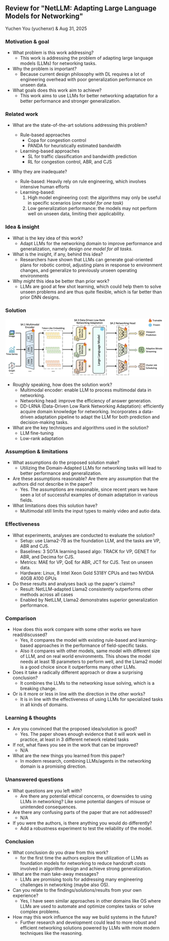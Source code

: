 ## Review for "NetLLM: Adapting Large Language Models for Networking"

Yuchen You (yuchenxr) & Aug 31, 2025

### Motivation & goal

- What problem is this work addressing?
  - This work is addressing the problem of adapting large language models (LLMs) for networking tasks.
- Why the problem is important?
  - Because current design philosophy with DL requires a lot of engineering overhead with poor generalization performance on unseen data.
- What goals does this work aim to achieve?
  - This work aims to use LLMs for better networking adaptation for a better performance and stronger generalization.

### Related work

- What are the state-of-the-art solutions addressing this problem?

  - Rule-based approaches
    - Copa for congestion control
    - PANDA for heuristically estimated bandwidth
  - Learning-based approaches
    - SL for traffic classification and bandwidth prediction
    - RL for congestion control, ABR, and CJS

- Why they are inadequate?

  - Rule-based: Heavily rely on rule engineering, which involves intensive human efforts
  - Learning-based:
    1. High model engineering cost: the algorithms may only be useful in specific scenarios (_one model for one task_)
    2. Low generalization performance: the models may not perform well on unseen data, limiting their applicability.

### Idea & insight

- What is the key idea of this work?
  - Adapt LLMs for the networking domain to improve performance and generalization, namely design _one model for all tasks_.
- What is the insight, if any, behind this idea?
  - Researchers have shown that LLMs can generate goal-oriented plans for robotic control, adjusting plans in response to environment changes, and generalize to previously unseen operating environments
- Why _might_ this idea be better than prior work?
  - LLMs are good at few shot learning, which could help them to solve unseen problems and are thus quite flexible, which is far better than prior DNN designs.

### Solution

![alt text](assets/1.pipeline.png)

- Roughly speaking, how does the solution work?
  - Multimodal encoder: enable LLM to process multimodal data in networking.
  - Networking head: improve the efficiency of answer generation.
  - DD-LRNA (Data-Driven Low Rank Networking Adaptation): efficiently acquire domain knowledge for networking. Incorporates a data-driven adaptation pipeline to adapt the LLM for both prediction and decision-making tasks.
- What are the key techniques and algorithms used in the solution?
  - LLM fine-tuning
  - Low-rank adaptation

### Assumption & limitations

- What assumptions do the proposed solution make?
  - Utilizing the Domain-Adapted LLMs for networking tasks will lead to better performance and generalization.
- Are these assumptions reasonable? Are there any assumption that the authors did not describe in the paper?
  - Yes. The assumptions are reasonable, since recent years we have seen a lot of successful examples of domain adaptation in various fields.
- What limitations does this solution have?
  - Multimodal still limits the input types to mainly video and autio data.

### Effectiveness

- What experiments, analyses are conducted to evaluate the solution?
  - Setup: use Llama2-7B as the foundation LLM, and the tasks are VP, ABR and CJS.
  - Baselines: 3 SOTA learning based algo: TRACK for VP, GENET for ABR, and Decima for CJS.
  - Metrics: MAE for VP, QoE for ABR, JCT for CJS. Test on unseen data.
  - Hardware: Linux, 8 Intel Xeon Gold 5318Y CPUs and two NVIDIA 40GB A100 GPUs
- Do these results and analyses back up the paper's claims?
  - Result: NetLLM-adapted Llama2 consistently outperforms other methods across all cases
  - Enabled by NetLLM, Llama2 demonstrates superior generalization performance.

### Comparison

- How does this work compare with some other works we have read/discussed?
  - Yes, it compares the model with existing rule-based and learning-based approaches in the performance of field-specific tasks.
  - Also it compares with other models, same model with different size of LLM, and on real world environments. This shows the model needs at least 1B parameters to perform well, and the Llama2 model is a good choice since it outperforms many other LLMs.
- Does it take a radically different approach or draw a surprising conclusion?
  - It combines the LLMs to the networking issue solving, which is a breaking change.
- Or is it more or less in line with the direction in the other works?
  - It is in line with the effectiveness of using LLMs for specialized tasks in all kinds of domains.

### Learning & thoughts

- Are you convinced that the proposed idea/solution is good?
  - Yes. The paper shows enough evidence that it will work well in practice, at least in 3 different network related tasks
- If not, what flaws you see in the work that can be improved?
  - N/A
- What are the new things you learned from this paper?
  - In modern research, combining LLMs/agents in the networking domain is a promising direction.

### Unanswered questions

- What questions are you left with?
  - Are there any potential ethical concerns, or downsides to using LLMs in networking? Like some potential dangers of misuse or unintended consequences.
- Are there any confusing parts of the paper that are not addressed?
  - N/A
- If you were the authors, is there anything you would do differently?
  - Add a robustness experiment to test the reliability of the model.

### Conclusion

- What conclusion do you draw from this work?
  - for the first time the authors explore the utilization of LLMs as foundation models for networking to reduce handcraft costs involved in algorithm design and achieve strong generalization.
- What are the main take-away messages?
  - LLMs are promising tools for addressing many engineering challenges in networking (maybe also OS).
- Can you relate to the findings/solutions/results from your own experience?
  - Yes, I have seen similar approaches in other domains like OS where LLMs are used to automate and optimize complex tasks or solve complex problems.
- How may this work influence the way we build systems in the future?
  - Further research and development could lead to more robust and efficient networking solutions powered by LLMs with more modern techniques like the reasoning.
